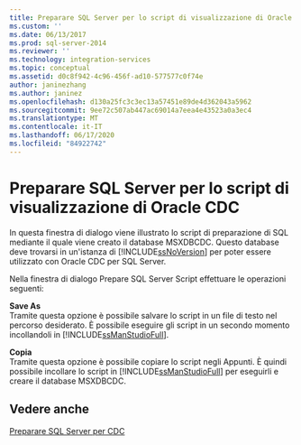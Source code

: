 ```yaml
---
title: Preparare SQL Server per lo script di visualizzazione di Oracle CDC | Microsoft Docs
ms.custom: ''
ms.date: 06/13/2017
ms.prod: sql-server-2014
ms.reviewer: ''
ms.technology: integration-services
ms.topic: conceptual
ms.assetid: d0c8f942-4c96-456f-ad10-577577c0f74e
author: janinezhang
ms.author: janinez
ms.openlocfilehash: d130a25fc3c3ec13a57451e89de4d362043a5962
ms.sourcegitcommit: 9ee72c507ab447ac69014a7eea4e43523a0a3ec4
ms.translationtype: MT
ms.contentlocale: it-IT
ms.lasthandoff: 06/17/2020
ms.locfileid: "84922742"
---
```

# <a name="prepare-sql-server-for-oracle-cdc-view-script"></a>Preparare SQL Server per lo script di visualizzazione di Oracle CDC
  In questa finestra di dialogo viene illustrato lo script di preparazione di SQL mediante il quale viene creato il database MSXDBCDC. Questo database deve trovarsi in un'istanza di [!INCLUDE[ssNoVersion](../../includes/ssnoversion-md.md)] per poter essere utilizzato con Oracle CDC per SQL Server.  
  
 Nella finestra di dialogo Prepare SQL Server Script effettuare le operazioni seguenti:  
  
 **Save As**  
 Tramite questa opzione è possibile salvare lo script in un file di testo nel percorso desiderato. È possibile eseguire gli script in un secondo momento incollandoli in [!INCLUDE[ssManStudioFull](../../includes/ssmanstudiofull-md.md)].  
  
 **Copia**  
 Tramite questa opzione è possibile copiare lo script negli Appunti. È quindi possibile incollare lo script in [!INCLUDE[ssManStudioFull](../../includes/ssmanstudiofull-md.md)] per eseguirli e creare il database MSXDBCDC.  
  
## <a name="see-also"></a>Vedere anche  
 [Preparare SQL Server per CDC](prepare-sql-server-for-cdc.md)  
  
  
